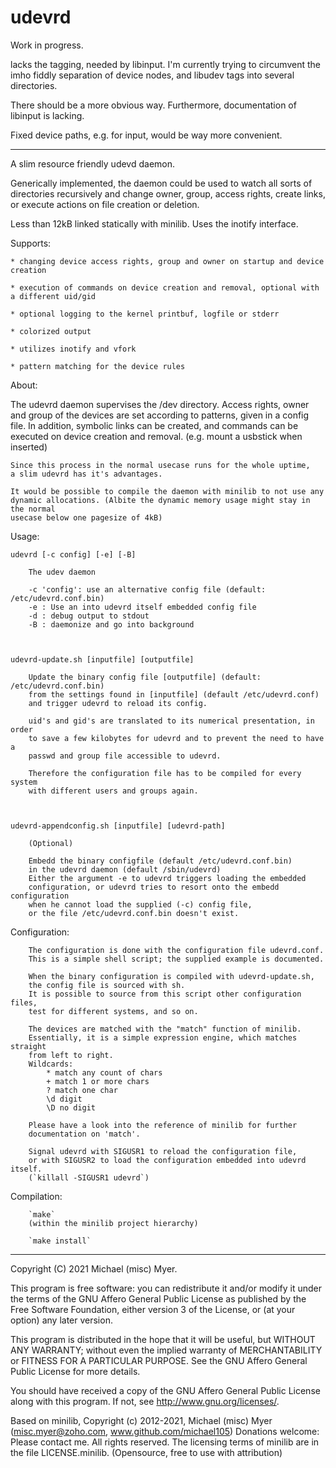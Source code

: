 
 udevrd
========


Work in progress.

lacks the tagging, needed by libinput. I'm currently trying to circumvent the 
imho fiddly separation of device nodes, and libudev tags into several directories.

There should be a more obvious way. Furthermore, documentation of libinput is lacking.

Fixed device paths, e.g. for input, would be way more convenient.




--------


A slim resource friendly udevd daemon. 

Generically implemented, the daemon could be used to watch all sorts of directories
recursively and change owner, group, access rights, create links,
or execute actions on file creation or deletion.

Less than 12kB linked statically with minilib.
Uses the inotify interface.



Supports: 

	* changing device access rights, group and owner on startup and device creation

	* execution of commands on device creation and removal, optional with a different uid/gid

	* optional logging to the kernel printbuf, logfile or stderr

	* colorized output

	* utilizes inotify and vfork

	* pattern matching for the device rules



About:
 
  The udevrd daemon supervises the /dev directory.
	Access rights, owner and group of the devices are set according to patterns,
	given in a config file.
	In addition, symbolic links can be created,
	and commands can be executed on device creation and removal.
	(e.g. mount a usbstick when inserted)

	Since this process in the normal usecase runs for the whole uptime,
	a slim udevrd has it's advantages. 

	It would be possible to compile the daemon with minilib to not use any
	dynamic allocations. (Albite the dynamic memory usage might stay in the normal
	usecase below one pagesize of 4kB)



Usage:
	
	udevrd [-c config] [-e] [-B]
		
		The udev daemon

		-c 'config': use an alternative config file (default: /etc/udevrd.conf.bin)
		-e : Use an into udevrd itself embedded config file
		-d : debug output to stdout
		-B : daemonize and go into background



	udevrd-update.sh [inputfile] [outputfile]
	  
		Update the binary config file [outputfile] (default: /etc/udevrd.conf.bin)
		from the settings found in [inputfile] (default /etc/udevrd.conf)
		and trigger udevrd to reload its config.
		
		uid's and gid's are translated to its numerical presentation, in order
		to save a few kilobytes for udevrd and to prevent the need to have a
		passwd and group file accessible to udevrd.

		Therefore the configuration file has to be compiled for every system
		with different users and groups again.



	udevrd-appendconfig.sh [inputfile] [udevrd-path]

		(Optional)

		Embedd the binary configfile (default /etc/udevrd.conf.bin)
		in the udevrd daemon (default /sbin/udevrd)
		Either the argument -e to udevrd triggers loading the embedded
		configuration, or udevrd tries to resort onto the embedd configuration
		when he cannot load the supplied (-c) config file, 
		or the file /etc/udevrd.conf.bin doesn't exist.



Configuration:
		
		The configuration is done with the configuration file udevrd.conf.
		This is a simple shell script; the supplied example is documented.

		When the binary configuration is compiled with udevrd-update.sh,
		the config file is sourced with sh.
		It is possible to source from this script other configuration files,
		test for different systems, and so on.

		The devices are matched with the "match" function of minilib.
		Essentially, it is a simple expression engine, which matches straight
		from left to right. 
		Wildcards: 
			* match any count of chars 
			+ match 1 or more chars 
			? match one char
			\d digit 
			\D no digit 

		Please have a look into the reference of minilib for further 
		documentation on 'match'.

		Signal udevrd with SIGUSR1 to reload the configuration file,
		or with SIGUSR2 to load the configuration embedded into udevrd itself.
		(`killall -SIGUSR1 udevrd`)



Compilation:

		`make`
		(within the minilib project hierarchy)

		`make install`





-------------------------------------------------------------------------------

Copyright (C) 2021 Michael (misc) Myer.

This program is free software: you can redistribute it and/or modify
it under the terms of the GNU Affero General Public License as
published by the Free Software Foundation, either version 3 of the
License, or (at your option) any later version.

This program is distributed in the hope that it will be useful,
but WITHOUT ANY WARRANTY; without even the implied warranty of
MERCHANTABILITY or FITNESS FOR A PARTICULAR PURPOSE.  See the
GNU Affero General Public License for more details.

You should have received a copy of the GNU Affero General Public License
along with this program.  If not, see <http://www.gnu.org/licenses/>.


Based on minilib,
Copyright (c) 2012-2021, Michael (misc) Myer
(misc.myer@zoho.com, www.github.com/michael105)
Donations welcome: Please contact me.
All rights reserved.
The licensing terms of minilib are in the file LICENSE.minilib.
(Opensource, free to use with attribution)






